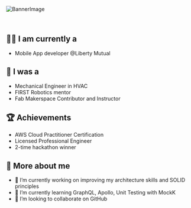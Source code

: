 ![BannerImage](https://user-images.githubusercontent.com/29787941/222834318-d4858aff-f359-4e29-a4e6-5e4e78c3e4a5.gif)



<br>



## 👩‍💻 I am currently a

- Mobile App developer @Liberty Mutual

## 🤩 I was a

- Mechanical Engineer in HVAC
- FIRST Robotics mentor
- Fab Makerspace Contributor and Instructor

## 🏆 Achievements

- AWS Cloud Practitioner Certification
- Licensed Professional Engineer
- 2-time hackathon winner

## 🥰 More about me

- 🔭 I’m currently working on improving my architecture skills and SOLID principles
- 🌱 I’m currently learning GraphQL, Apollo, Unit Testing with MockK
- 👯 I’m looking to collaborate on GitHub

<br>
